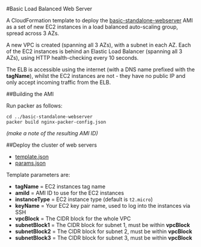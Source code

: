 #Basic Load Balanced Web Server

A CloudFormation template to deploy the [basic-standalone-webserver](../basic-standalone-webserver/index.md) 
AMI as a set of new EC2 instances in a load balanced auto-scaling group, spread across 3 AZs.

A new VPC is created (spanning all 3 AZs), with a subnet in each AZ. Each of the EC2 instances is behind 
an Elastic Load Balancer (spanning all 3 AZs), using HTTP health-checking every 10 seconds.

The ELB is accessible using the internet (with a DNS name prefixed with the **tagName**), whilst the EC2 instances
are not - they have no public IP and only accept incoming traffic from the ELB.

##Building the AMI

Run packer as follows:

    cd ../basic-standalone-webserver
    packer build nginx-packer-config.json
    
_(make a note of the resulting AMI ID)_   

##Deploy the cluster of web servers

* [template.json](template.json)
* [params.json](params.json)

Template parameters are:

* **tagName** = EC2 instances tag name
* **amiId** = AMI ID to use for the EC2 instances
* **instanceType** = EC2 instance type (default is `t2.micro`)
* **keyName** = Your EC2 key pair name, used to log into the instances via SSH
* **vpcBlock** = The CIDR block for the whole VPC
* **subnetBlock1** = The CIDR block for subnet 1, must be within **vpcBlock**
* **subnetBlock2** = The CIDR block for subnet 2, must be within **vpcBlock**
* **subnetBlock3** = The CIDR block for subnet 3, must be within **vpcBlock**